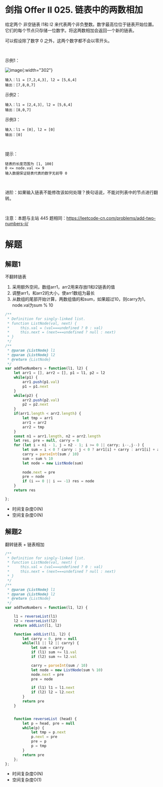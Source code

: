 # 剑指 Offer II 025. 链表中的两数相加

给定两个 非空链表 l1和 l2 来代表两个非负整数。数字最高位位于链表开始位置。它们的每个节点只存储一位数字。将这两数相加会返回一个新的链表。

可以假设除了数字 0 之外，这两个数字都不会以零开头。

 

示例1：


![image](https://pic.leetcode-cn.com/1626420025-fZfzMX-image.png){:width="302"}

```
输入：l1 = [7,2,4,3], l2 = [5,6,4]
输出：[7,8,0,7]
```
示例2：
```
输入：l1 = [2,4,3], l2 = [5,6,4]
输出：[8,0,7]
```
示例3：
```
输入：l1 = [0], l2 = [0]
输出：[0]
```
 

提示：
```
链表的长度范围为 [1, 100]
0 <= node.val <= 9
输入数据保证链表代表的数字无前导 0
```
 

进阶：如果输入链表不能修改该如何处理？换句话说，不能对列表中的节点进行翻转。

 

注意：本题与主站 445 题相同：https://leetcode-cn.com/problems/add-two-numbers-ii/

# 解题
## 解题1
不翻转链表
1. 采用额外空间，数组arr1，arr2用来存放l1和l2链表的值
2. 调整arr1，和arr2的大小，使arr1数组为最长
3. 从数组的尾部开始计算，两数组值的和sum，如果超过10，则carry为1，node.val为sum % 10
```js
/**
 * Definition for singly-linked list.
 * function ListNode(val, next) {
 *     this.val = (val===undefined ? 0 : val)
 *     this.next = (next===undefined ? null : next)
 * }
 */
/**
 * @param {ListNode} l1
 * @param {ListNode} l2
 * @return {ListNode}
 */
var addTwoNumbers = function(l1, l2) {
    let arr1 = [], arr2 = [], p1 = l1, p2 = l2
    while(p1) {
        arr1.push(p1.val)
        p1 = p1.next
    }
    while(p2) {
        arr2.push(p2.val)
        p2 = p2.next
    }
    if(arr1.length < arr2.length) {
        let tmp = arr1
        arr1 = arr2
        arr2 = tmp
    }
    const n1 = arr1.length, n2 = arr2.length
    let res, pre = null, carry = 0
    for (let i = n1 - 1, j = n2 - 1; i >= 0 || carry; i--,j--) {
        let sum = i < 0 ? carry : j < 0 ? arr1[i] + carry : arr1[i] + arr2[j] + carry
        carry = parseInt(sum / 10)
        sum = sum % 10
        let node = new ListNode(sum)
        
        node.next = pre
        pre = node
        if (i == 0 || i == -1) res = node
    }
    return res

};
```
- 时间复杂度O(N)
- 空间复杂度O(N)

## 解题2
翻转链表 + 链表相加
```js
/**
 * Definition for singly-linked list.
 * function ListNode(val, next) {
 *     this.val = (val===undefined ? 0 : val)
 *     this.next = (next===undefined ? null : next)
 * }
 */
/**
 * @param {ListNode} l1
 * @param {ListNode} l2
 * @return {ListNode}
 */
var addTwoNumbers = function(l1, l2) {

    l1 = reverseList(l1)
    l2 = reverseList(l2)
    return addList(l1, l2)

    function addList(l1, l2) {
        let carry = 0, pre = null
        while(l1 || l2 || carry) {
            let sum = carry
            if (l1) sum += l1.val
            if (l2) sum += l2.val

            carry = parseInt(sum / 10)
            let node = new ListNode(sum % 10)
            node.next = pre
            pre = node

            if (l1) l1 = l1.next
            if (l2) l2 = l2.next
        }
        return pre
    }


    function reverseList (head) {
        let p = head, pre = null
        while(p) {
            let tmp = p.next
            p.next = pre
            pre = p
            p = tmp
        }
        return pre
    };
};
```
- 时间复杂度O(N)
- 空间复杂度O(1)
